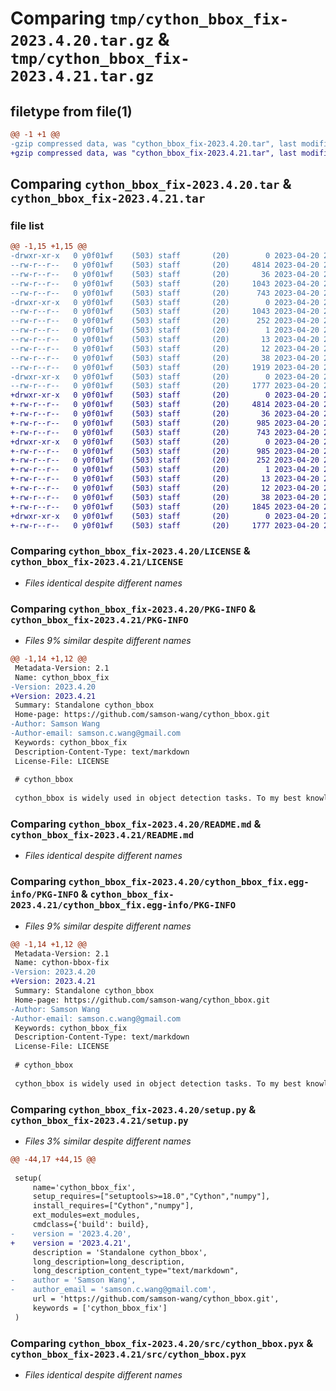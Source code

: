 # Comparing `tmp/cython_bbox_fix-2023.4.20.tar.gz` & `tmp/cython_bbox_fix-2023.4.21.tar.gz`

## filetype from file(1)

```diff
@@ -1 +1 @@
-gzip compressed data, was "cython_bbox_fix-2023.4.20.tar", last modified: Thu Apr 20 23:10:25 2023, max compression
+gzip compressed data, was "cython_bbox_fix-2023.4.21.tar", last modified: Thu Apr 20 23:19:09 2023, max compression
```

## Comparing `cython_bbox_fix-2023.4.20.tar` & `cython_bbox_fix-2023.4.21.tar`

### file list

```diff
@@ -1,15 +1,15 @@
-drwxr-xr-x   0 y0f01wf    (503) staff       (20)        0 2023-04-20 23:10:25.385857 cython_bbox_fix-2023.4.20/
--rw-r--r--   0 y0f01wf    (503) staff       (20)     4814 2023-04-20 22:44:36.000000 cython_bbox_fix-2023.4.20/LICENSE
--rw-r--r--   0 y0f01wf    (503) staff       (20)       36 2023-04-20 22:44:36.000000 cython_bbox_fix-2023.4.20/MANIFEST.in
--rw-r--r--   0 y0f01wf    (503) staff       (20)     1043 2023-04-20 23:10:25.385429 cython_bbox_fix-2023.4.20/PKG-INFO
--rw-r--r--   0 y0f01wf    (503) staff       (20)      743 2023-04-20 22:44:36.000000 cython_bbox_fix-2023.4.20/README.md
-drwxr-xr-x   0 y0f01wf    (503) staff       (20)        0 2023-04-20 23:10:25.383802 cython_bbox_fix-2023.4.20/cython_bbox_fix.egg-info/
--rw-r--r--   0 y0f01wf    (503) staff       (20)     1043 2023-04-20 23:10:19.000000 cython_bbox_fix-2023.4.20/cython_bbox_fix.egg-info/PKG-INFO
--rw-r--r--   0 y0f01wf    (503) staff       (20)      252 2023-04-20 23:10:25.000000 cython_bbox_fix-2023.4.20/cython_bbox_fix.egg-info/SOURCES.txt
--rw-r--r--   0 y0f01wf    (503) staff       (20)        1 2023-04-20 23:10:19.000000 cython_bbox_fix-2023.4.20/cython_bbox_fix.egg-info/dependency_links.txt
--rw-r--r--   0 y0f01wf    (503) staff       (20)       13 2023-04-20 23:10:19.000000 cython_bbox_fix-2023.4.20/cython_bbox_fix.egg-info/requires.txt
--rw-r--r--   0 y0f01wf    (503) staff       (20)       12 2023-04-20 23:10:19.000000 cython_bbox_fix-2023.4.20/cython_bbox_fix.egg-info/top_level.txt
--rw-r--r--   0 y0f01wf    (503) staff       (20)       38 2023-04-20 23:10:25.385970 cython_bbox_fix-2023.4.20/setup.cfg
--rw-r--r--   0 y0f01wf    (503) staff       (20)     1919 2023-04-20 23:02:53.000000 cython_bbox_fix-2023.4.20/setup.py
-drwxr-xr-x   0 y0f01wf    (503) staff       (20)        0 2023-04-20 23:10:25.384706 cython_bbox_fix-2023.4.20/src/
--rw-r--r--   0 y0f01wf    (503) staff       (20)     1777 2023-04-20 22:44:36.000000 cython_bbox_fix-2023.4.20/src/cython_bbox.pyx
+drwxr-xr-x   0 y0f01wf    (503) staff       (20)        0 2023-04-20 23:19:09.698407 cython_bbox_fix-2023.4.21/
+-rw-r--r--   0 y0f01wf    (503) staff       (20)     4814 2023-04-20 22:44:36.000000 cython_bbox_fix-2023.4.21/LICENSE
+-rw-r--r--   0 y0f01wf    (503) staff       (20)       36 2023-04-20 22:44:36.000000 cython_bbox_fix-2023.4.21/MANIFEST.in
+-rw-r--r--   0 y0f01wf    (503) staff       (20)      985 2023-04-20 23:19:09.698003 cython_bbox_fix-2023.4.21/PKG-INFO
+-rw-r--r--   0 y0f01wf    (503) staff       (20)      743 2023-04-20 22:44:36.000000 cython_bbox_fix-2023.4.21/README.md
+drwxr-xr-x   0 y0f01wf    (503) staff       (20)        0 2023-04-20 23:19:09.696519 cython_bbox_fix-2023.4.21/cython_bbox_fix.egg-info/
+-rw-r--r--   0 y0f01wf    (503) staff       (20)      985 2023-04-20 23:19:03.000000 cython_bbox_fix-2023.4.21/cython_bbox_fix.egg-info/PKG-INFO
+-rw-r--r--   0 y0f01wf    (503) staff       (20)      252 2023-04-20 23:19:09.000000 cython_bbox_fix-2023.4.21/cython_bbox_fix.egg-info/SOURCES.txt
+-rw-r--r--   0 y0f01wf    (503) staff       (20)        1 2023-04-20 23:19:03.000000 cython_bbox_fix-2023.4.21/cython_bbox_fix.egg-info/dependency_links.txt
+-rw-r--r--   0 y0f01wf    (503) staff       (20)       13 2023-04-20 23:19:03.000000 cython_bbox_fix-2023.4.21/cython_bbox_fix.egg-info/requires.txt
+-rw-r--r--   0 y0f01wf    (503) staff       (20)       12 2023-04-20 23:19:03.000000 cython_bbox_fix-2023.4.21/cython_bbox_fix.egg-info/top_level.txt
+-rw-r--r--   0 y0f01wf    (503) staff       (20)       38 2023-04-20 23:19:09.698515 cython_bbox_fix-2023.4.21/setup.cfg
+-rw-r--r--   0 y0f01wf    (503) staff       (20)     1845 2023-04-20 23:18:41.000000 cython_bbox_fix-2023.4.21/setup.py
+drwxr-xr-x   0 y0f01wf    (503) staff       (20)        0 2023-04-20 23:19:09.697302 cython_bbox_fix-2023.4.21/src/
+-rw-r--r--   0 y0f01wf    (503) staff       (20)     1777 2023-04-20 22:44:36.000000 cython_bbox_fix-2023.4.21/src/cython_bbox.pyx
```

### Comparing `cython_bbox_fix-2023.4.20/LICENSE` & `cython_bbox_fix-2023.4.21/LICENSE`

 * *Files identical despite different names*

### Comparing `cython_bbox_fix-2023.4.20/PKG-INFO` & `cython_bbox_fix-2023.4.21/PKG-INFO`

 * *Files 9% similar despite different names*

```diff
@@ -1,14 +1,12 @@
 Metadata-Version: 2.1
 Name: cython_bbox_fix
-Version: 2023.4.20
+Version: 2023.4.21
 Summary: Standalone cython_bbox
 Home-page: https://github.com/samson-wang/cython_bbox.git
-Author: Samson Wang
-Author-email: samson.c.wang@gmail.com
 Keywords: cython_bbox_fix
 Description-Content-Type: text/markdown
 License-File: LICENSE
 
 # cython_bbox
 
 cython_bbox is widely used in object detection tasks. To my best knowledge, it was first implemented in [Faster-RCNN](https://github.com/rbgirshick/py-faster-rcnn). Since then, almost all object detection projects use the source code directly.
```

### Comparing `cython_bbox_fix-2023.4.20/README.md` & `cython_bbox_fix-2023.4.21/README.md`

 * *Files identical despite different names*

### Comparing `cython_bbox_fix-2023.4.20/cython_bbox_fix.egg-info/PKG-INFO` & `cython_bbox_fix-2023.4.21/cython_bbox_fix.egg-info/PKG-INFO`

 * *Files 9% similar despite different names*

```diff
@@ -1,14 +1,12 @@
 Metadata-Version: 2.1
 Name: cython-bbox-fix
-Version: 2023.4.20
+Version: 2023.4.21
 Summary: Standalone cython_bbox
 Home-page: https://github.com/samson-wang/cython_bbox.git
-Author: Samson Wang
-Author-email: samson.c.wang@gmail.com
 Keywords: cython_bbox_fix
 Description-Content-Type: text/markdown
 License-File: LICENSE
 
 # cython_bbox
 
 cython_bbox is widely used in object detection tasks. To my best knowledge, it was first implemented in [Faster-RCNN](https://github.com/rbgirshick/py-faster-rcnn). Since then, almost all object detection projects use the source code directly.
```

### Comparing `cython_bbox_fix-2023.4.20/setup.py` & `cython_bbox_fix-2023.4.21/setup.py`

 * *Files 3% similar despite different names*

```diff
@@ -44,17 +44,15 @@
 
 setup(
     name='cython_bbox_fix',
     setup_requires=["setuptools>=18.0","Cython","numpy"],
     install_requires=["Cython","numpy"],
     ext_modules=ext_modules,
     cmdclass={'build': build},
-    version = '2023.4.20',
+    version = '2023.4.21',
     description = 'Standalone cython_bbox',
     long_description=long_description,
     long_description_content_type="text/markdown",
-    author = 'Samson Wang',
-    author_email = 'samson.c.wang@gmail.com',
     url = 'https://github.com/samson-wang/cython_bbox.git', 
     keywords = ['cython_bbox_fix']
 )
```

### Comparing `cython_bbox_fix-2023.4.20/src/cython_bbox.pyx` & `cython_bbox_fix-2023.4.21/src/cython_bbox.pyx`

 * *Files identical despite different names*

